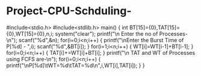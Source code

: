 # Project-CPU-Schduling-
#include<stdio.h>
#include<stdlib.h>
main()
{
int BT[15]={0},TAT[15]={0},WT[15]={0},n,i;
system("clear");
printf("\n Enter the no of Processes-\n");
scanf("%d",&n);
for(i=0;i<n;i++)
{
printf("\nEnter the Burst Time of P[%d] - ",i);
scanf("%d",&BT[i]);
}
for(i=1;i<n;i++)
{
WT[i]=WT[i-1]+BT[i-1];
}
for(i=0;i<n;i++)
{
TAT[i]+=WT[i]+BT[i];
}
printf("\n TAT and WT of Processes using FCFS are-\n");
for(i=0;i<n;i++)
{
printf("\nP[%d]\tWT=%d\tTAT=%d\n",i,WT[i],TAT[i]);
}
}
